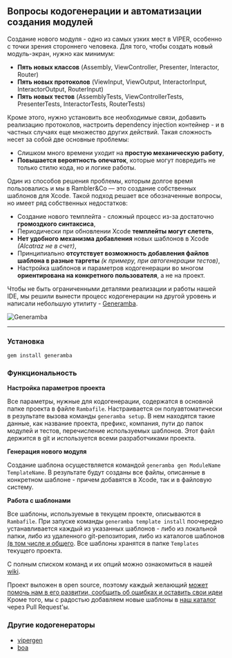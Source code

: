 ## Вопросы кодогенерации и автоматизации создания модулей

Создание нового модуля - одно из самых узких мест в VIPER, особенно с точки зрения стороннего человека. Для того, чтобы создать новый модуль-экран, нужно как минимум:

- **Пять новых классов** (Assembly, ViewController, Presenter, Interactor, Router)
- **Пять новых протоколов** (ViewInput, ViewOutput, InteractorInput, InteractorOutput, RouterInput)
- **Пять новых тестов** (AssemblyTests, ViewControllerTests, PresenterTests, InteractorTests, RouterTests)

Кроме этого, нужно установить все необходимые связи, добавить реализацию протоколов, настроить dependency injection контейнер - и в частных случаях еще множество других действий. Такая сложность несет за собой две основные проблемы:

- Слишком много времени уходит на **простую механическую работу**,
- **Повышается вероятность опечаток**, которые могут повредить не только стилю кода, но и логике работы.

Один из способов решения проблемы, которым долгое время пользовались и мы в Rambler&Co — это создание собственных шаблонов для Xcode. Такой подход решает все обозначенные вопросы, но имеет ряд собственных недостатков:

- Создание нового темплейта - сложный процесс из-за достаточно **громоздкого синтаксиса**,
- Периодически при обновлении Xcode **темплейты могут слететь**,
- **Нет удобного механизма добавления** новых шаблонов в Xcode *(Alcatraz не в счет)*,
- Принципиально **отсутствует возможность добавления файлов шаблона в разные таргеты** *(к примеру, при автогенерации тестов)*,
- Настройка шаблонов и параметров кодогенерации во многом **ориентирована на конкретного пользователя**, а не на проект.

Чтобы не быть ограниченными деталями реализации и работы нашей IDE, мы решили вынести процесс кодогенерации на другой уровень и написали небольшую утилиту - [Generamba](https://github.com/rambler-ios/Generamba).

![Generamba](http://s24.postimg.org/gej9cg1cl/generamba.jpg)

---

### Установка

```
gem install generamba
```

### Функциональность

**Настройка параметров проекта**

Все параметры, нужные для кодогенерации, содержатся в основной папке проекта в файле `Rambafile`. Настраивается он полуавтоматически в результате вызова команды `generamba setup`. В нем находятся такие данные, как название проекта, префикс, компания, пути до папок модулей и тестов, перечисление используемых шаблонов. Этот файл держится в git и используется всеми разработчиками проекта.

**Генерация нового модуля**

Создание шаблона осуществляется командой `generamba gen ModuleName TemplateName`. В результате  будут созданы все файлы, описанные в конкретном шаблоне - причем добавятся в Xcode, так и в файловую систему.

**Работа с шаблонами**

Все шаблоны, используемые в текущем проекте, описываются в `Rambafile`. При запуске команды `generamba template install` поочередно устанавливается каждый из указанных шаблонов - либо из локальной папки, либо из удаленного git-репозитория, либо из каталогов шаблонов [(в том числе и общего](https://github.com/rambler-ios/generamba-catalog). Все шаблоны хранятся в папке `Templates` текущего проекта.

С полным списком команд и их опций можно ознакомиться в нашей [wiki](https://github.com/rambler-ios/Generamba/wiki/Available-Commands).

Проект выложен в open source, поэтому каждый желающий [может помочь нам в его развитии, сообщить об ошибках и оставить свои идеи](https://github.com/rambler-ios/Generamba/issues)
Кроме того, мы с радостью добавляем новые шаблоны в [наш каталог](https://github.com/rambler-ios/generamba-catalog) через Pull Request'ы.

### Другие кодогенераторы
- [vipergen](https://github.com/teambox/viper-module-generator)
- [boa](https://github.com/team-supercharge/boa)
